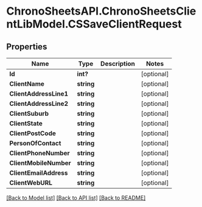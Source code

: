 # ChronoSheetsAPI.ChronoSheetsClientLibModel.CSSaveClientRequest
## Properties

Name | Type | Description | Notes
------------ | ------------- | ------------- | -------------
**Id** | **int?** |  | [optional] 
**ClientName** | **string** |  | [optional] 
**ClientAddressLine1** | **string** |  | [optional] 
**ClientAddressLine2** | **string** |  | [optional] 
**ClientSuburb** | **string** |  | [optional] 
**ClientState** | **string** |  | [optional] 
**ClientPostCode** | **string** |  | [optional] 
**PersonOfContact** | **string** |  | [optional] 
**ClientPhoneNumber** | **string** |  | [optional] 
**ClientMobileNumber** | **string** |  | [optional] 
**ClientEmailAddress** | **string** |  | [optional] 
**ClientWebURL** | **string** |  | [optional] 

[[Back to Model list]](../README.md#documentation-for-models) [[Back to API list]](../README.md#documentation-for-api-endpoints) [[Back to README]](../README.md)

